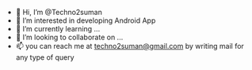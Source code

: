 - 👋 Hi, I’m @Techno2suman
- 👀 I’m interested in developing Android App
- 🌱 I’m currently learning ...
- 💞️ I’m looking to collaborate on ...
- 📫 you can reach me at techno2suman@gmail.com 
     by writing mail for any type of query

<!---
Techno2suman/Techno2suman is a ✨ special ✨ repository because its `README.md` (this file) appears on your GitHub profile.
You can click the Preview link to take a look at your changes.
--->
